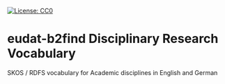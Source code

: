 [![License: CC0](https://img.shields.io/badge/License-CC0-lightgrey.svg)](http://creativecommons.org/publicdomain/zero/1.0/)

# eudat-b2find Disciplinary Research Vocabulary
SKOS / RDFS vocabulary for Academic disciplines in English and German
